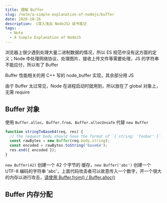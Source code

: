 ```yaml
---
title: 理解 Buffer
slug: /note/a-simple-explanation-of-nodejs/buffer
date: 2020-10-26
description: 《深入浅出 NodeJS》读书笔记
tags:
  - Note
  - A Simple Explanation of NodeJS
---
```


浏览器上很少遇到处理大量二进制数据的情况，所以 ES 规范中没有这方面的定义；Node 中处理网络协议、处理图片、接收上传文件等需要处理，JS 的字符串不能应付，所以有了 Buffer

Buffer 性能相关的用 C++ 写的 node_buffer 实现，其余部分用 JS

由于 Buffer 太过常见，Node 在进程启动时就用到，所以放在了 global 对象上，无需 require

## Buffer 对象

使用 `Buffer.alloc`、`Buffer.from`、`Buffer.allocUnsafe` 代替 `new Buffer`

```js
function stringToBase64(req, res) {
  // The request body should have the format of `{ string: 'foobar' }`.
  const rawBytes = new Buffer(req.body.string);
  const encoded = rawBytes.toString('base64');
  res.end({ encoded });
}
```

`new Buffer(42)` 创建一个 42 个字节的 缓存，`new Buffer('abc')` 创建一个 UTF-8 编码的字符串 'abc'，上面代码攻击者可以故意传入一个数字，开一个很大的内存以进行攻击，[请使用 Buffer.from() / Buffer.alloc()](https://nodejs.org/zh-cn/docs/guides/buffer-constructor-deprecation/)

## Buffer 内存分配
